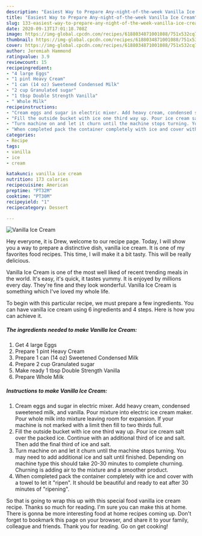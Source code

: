 ```yaml
---
description: "Easiest Way to Prepare Any-night-of-the-week Vanilla Ice Cream"
title: "Easiest Way to Prepare Any-night-of-the-week Vanilla Ice Cream"
slug: 133-easiest-way-to-prepare-any-night-of-the-week-vanilla-ice-cream
date: 2020-09-13T17:01:18.708Z
image: https://img-global.cpcdn.com/recipes/6188034871001088/751x532cq70/vanilla-ice-cream-recipe-main-photo.jpg
thumbnail: https://img-global.cpcdn.com/recipes/6188034871001088/751x532cq70/vanilla-ice-cream-recipe-main-photo.jpg
cover: https://img-global.cpcdn.com/recipes/6188034871001088/751x532cq70/vanilla-ice-cream-recipe-main-photo.jpg
author: Jeremiah Hammond
ratingvalue: 3.9
reviewcount: 15
recipeingredient:
- "4 large Eggs"
- "1 pint Heavy Cream"
- "1 can (14 oz) Sweetened Condensed Milk"
- "2 cup Granulated sugar"
- "1 tbsp Double Strength Vanilla"
- " Whole Milk"
recipeinstructions:
- "Cream eggs and sugar in electric mixer. Add heavy cream, condensed sweetened milk, and vanilla. Pour mixture into electric ice cream maker. Pour whole milk into mixture leaving room for expansion. If your machine is not marked with a limit then fill to two thirds full."
- "Fill the outside bucket with ice one third way up. Pour ice cream salt over the packed ice. Continue with an additional third of ice and salt. Then add the final third of ice and salt."
- "Turn machine on and let it churn until the machine stops turning. You may need to add additional ice and salt until finished. Depending on machine type this should take 20-30 minutes to complete churning. Churning is adding air to the mixture and a smoother product."
- "When completed pack the container completely with ice and cover with a towel to let it &#34;ripen&#34;. It should be beautiful and ready to eat after 30 minutes of &#34;ripening&#34;."
categories:
- Recipe
tags:
- vanilla
- ice
- cream

katakunci: vanilla ice cream 
nutrition: 173 calories
recipecuisine: American
preptime: "PT32M"
cooktime: "PT30M"
recipeyield: "1"
recipecategory: Dessert

---
```



![Vanilla Ice Cream](https://img-global.cpcdn.com/recipes/6188034871001088/751x532cq70/vanilla-ice-cream-recipe-main-photo.jpg)

Hey everyone, it is Drew, welcome to our recipe page. Today, I will show you a way to prepare a distinctive dish, vanilla ice cream. It is one of my favorites food recipes. This time, I will make it a bit tasty. This will be really delicious.



Vanilla Ice Cream is one of the most well liked of recent trending meals in the world. It's easy, it's quick, it tastes yummy. It is enjoyed by millions every day. They're fine and they look wonderful. Vanilla Ice Cream is something which I've loved my whole life.


To begin with this particular recipe, we must prepare a few ingredients. You can have vanilla ice cream using 6 ingredients and 4 steps. Here is how you can achieve it.

##### The ingredients needed to make Vanilla Ice Cream:

1. Get 4 large Eggs
1. Prepare 1 pint Heavy Cream
1. Prepare 1 can (14 oz) Sweetened Condensed Milk
1. Prepare 2 cup Granulated sugar
1. Make ready 1 tbsp Double Strength Vanilla
1. Prepare  Whole Milk




##### Instructions to make Vanilla Ice Cream:

1. Cream eggs and sugar in electric mixer. Add heavy cream, condensed sweetened milk, and vanilla. Pour mixture into electric ice cream maker. Pour whole milk into mixture leaving room for expansion. If your machine is not marked with a limit then fill to two thirds full.
1. Fill the outside bucket with ice one third way up. Pour ice cream salt over the packed ice. Continue with an additional third of ice and salt. Then add the final third of ice and salt.
1. Turn machine on and let it churn until the machine stops turning. You may need to add additional ice and salt until finished. Depending on machine type this should take 20-30 minutes to complete churning. Churning is adding air to the mixture and a smoother product.
1. When completed pack the container completely with ice and cover with a towel to let it &#34;ripen&#34;. It should be beautiful and ready to eat after 30 minutes of &#34;ripening&#34;.




So that is going to wrap this up with this special food vanilla ice cream recipe. Thanks so much for reading. I'm sure you can make this at home. There is gonna be more interesting food at home recipes coming up. Don't forget to bookmark this page on your browser, and share it to your family, colleague and friends. Thank you for reading. Go on get cooking!
